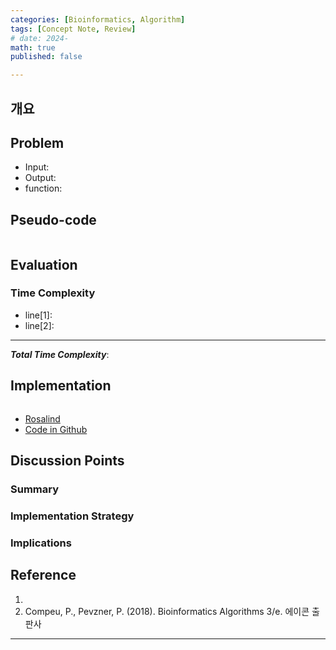 ```yaml
---
categories: [Bioinformatics, Algorithm]
tags: [Concept Note, Review]
# date: 2024-
math: true
published: false

---
```


## 개요



## Problem

- Input: 
- Output: 
- function: 



## Pseudo-code

```

```



## Evaluation

### Time Complexity

 <!-- 설명 -->

- line[1]: 
- line[2]: 

---

<!-- - 내용 정리 -->

***Total Time Complexity***: 



## Implementation

```python

```

-   [Rosalind]()
-   [Code in Github]()



## Discussion Points

### Summary



### Implementation Strategy 



### Implications





## Reference

1. 
1. Compeu, P., Pevzner, P. (2018). Bioinformatics Algorithms 3/e. 에이콘 출판사

---

<!-- [^1]: 각주 -->

[^1]: 
